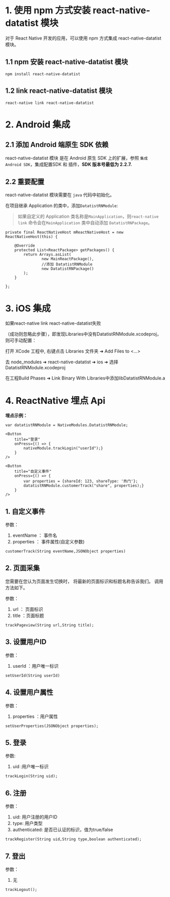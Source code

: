 # 1. 使用 npm 方式安装 react-native-datatist 模块
对于 React Native 开发的应用，可以使用 npm 方式集成 react-native-datatist 模块。
## 1.1 npm 安装 react-native-datatist 模块
```
npm install react-native-datatist
```

## 1.2 link react-native-datatist 模块
```
react-native link react-native-datatist
```

# 2. Android 集成
## 2.1 添加 Android 端原生 SDK 依赖
react-native-datatist 模块 是在 Android 原生 SDK 上的扩展，参照 `集成 Android SDK`，集成配置SDK 和 插件，**SDK 版本号最低为 2.2.7.**

## 2.2 重要配置
react-native-datatist 模块需要在 `java` 代码中初始化。

在项目继承 Application 的类中，添加`DatatistRNModule`:
> 如果自定义的 Application 类名称是`MainApplication`，则`react-native link` 命令会在`MainApplication` 类中自动添加 `DatatistRNPackage`。

```
private final ReactNativeHost mReactNativeHost = new ReactNativeHost(this) {

    @Override
    protected List<ReactPackage> getPackages() {
        return Arrays.asList(
                new MainReactPackage(),
                //添加 DatatistRNModule
                new DatatistRNPackage()
        );
    }

};
```

# 3. iOS 集成
如果react-native link react-native-datatist失败

（成功则忽略此步骤），即发现Libraries中没有DatatistRNModule.xcodeproj，则可手动配置：

打开 XCode 工程中, 右键点击 Libraries 文件夹 ➜ Add Files to <...> 

去 node_modules  ➜ react-native-datatist ➜ ios ➜ 选择 DatatistRNModule.xcodeproj 

在工程Build Phases ➜ Link Binary With Libraries中添加libDatatistRNModule.a
# 4. ReactNative 埋点 Api
**埋点示例：**
```
var datatistRNModule = NativeModules.DatatistRNModule;

<Button
    title="登录"
    onPress={() => {
        nativeModule.trackLogin("userId");}
    }
/>

<Button
    title="自定义事件"
    onPress={() => {
        var properties = {shareId: 123, shareType: '热门'};
        datatistRNModule.customerTrack("share", properties);}
    }
/>

```

## 1. 自定义事件
参数：
1. eventName ： 事件名
2. properties ： 事件属性(自定义参数)

```
customerTrack(String eventName,JSONObject properties)
```

## 2. 页面采集
您需要在您认为页面发生切换时， 将最新的页面标识和标题名称告诉我们。 调用方法如下。

参数：
1. url ： 页面标识
2. title ：页面标题
```
trackPageview(String url,String title);
```

## 3. 设置用户ID
参数：
1. userId ：用户唯一标识
```
setUserId(String userId)
```
## 4. 设置用户属性
参数：
1. properties ：用户属性
```
setUserProperties(JSONObject properties);
```

## 5. 登录
参数:
1. uid :用户唯一标识
```
trackLogin(String uid);
```

## 6. 注册
参数：
1. uid: 用户注册的用户ID
2. type: 用户类型
3. authenticated: 是否已认证的标识，值为true/false
```
trackRegister(String uid,String type,boolean authenticated);
```

## 7. 登出
参数：
1. 无
```
trackLogout();
```